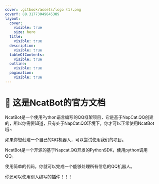 ```yaml
---
cover: .gitbook/assets/logo (1).png
coverY: 88.31773049645389
layout:
  cover:
    visible: true
    size: hero
  title:
    visible: true
  description:
    visible: true
  tableOfContents:
    visible: true
  outline:
    visible: true
  pagination:
    visible: true
---
```


# 👋 这是NcatBot的官方文档

NcatBot是一个使用Python语言编写的QQ框架项目，它是基于NapCat.QQ创建的，所以你需要知道，只有处于NapCat.QQ环境下，你才可以正常使用NcatBot哦\~

如果你想创建一个自己的QQ机器人，可以尝试使用我们的项目。

NcatBot是一个开源的基于Napcat.QQ开发的PythonSDK，使用python调用QQ。

使用简单的代码，你就可以完成一个能够处理所有信息的QQ机器人。

你还可以使用别人编写的插件！！！

